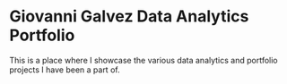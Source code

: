 # Giovanni Galvez Data Analytics Portfolio
This is a place where I showcase the various data analytics and portfolio projects I have been a part of. 
